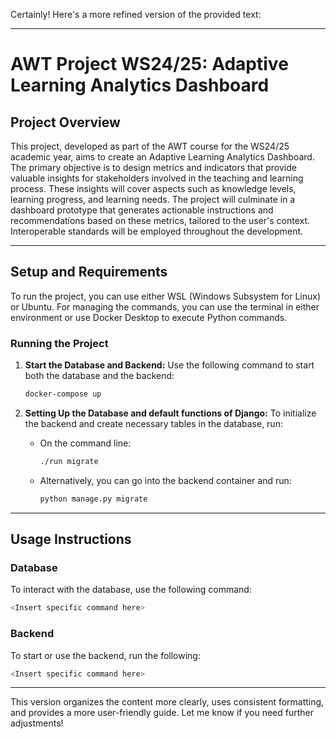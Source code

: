 Certainly! Here's a more refined version of the provided text:

---

# AWT Project WS24/25: Adaptive Learning Analytics Dashboard

## Project Overview

This project, developed as part of the AWT course for the WS24/25 academic year, aims to create an Adaptive Learning Analytics Dashboard. The primary objective is to design metrics and indicators that provide valuable insights for stakeholders involved in the teaching and learning process. These insights will cover aspects such as knowledge levels, learning progress, and learning needs. The project will culminate in a dashboard prototype that generates actionable instructions and recommendations based on these metrics, tailored to the user's context. Interoperable standards will be employed throughout the development.

---

## Setup and Requirements

To run the project, you can use either WSL (Windows Subsystem for Linux) or Ubuntu. For managing the commands, you can use the terminal in either environment or use Docker Desktop to execute Python commands.

### Running the Project

1. **Start the Database and Backend:**
   Use the following command to start both the database and the backend:
   ```bash
   docker-compose up
   ```

2. **Setting Up the Database and default functions of Django:**
   To initialize the backend and create necessary tables in the database, run:
   - On the command line:
     ```bash
     ./run migrate
     ```
   - Alternatively, you can go into the backend container and run:
     ```bash
     python manage.py migrate
     ```

---

## Usage Instructions

### Database

To interact with the database, use the following command:
```bash
<Insert specific command here>
```

### Backend

To start or use the backend, run the following:
```bash
<Insert specific command here>
```

---

This version organizes the content more clearly, uses consistent formatting, and provides a more user-friendly guide. Let me know if you need further adjustments!